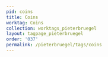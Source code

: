```yaml
---
pid: coins
title: Coins
worktag: Coins
collection: worktags_pieterbruegel
layout: tagpage_pieterbruegel
order: '037'
permalink: /pieterbruegel/tags/coins
---
```

